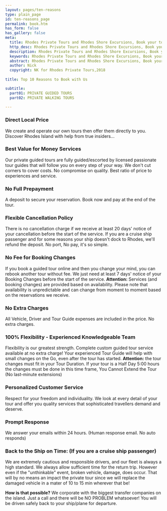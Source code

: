 ```yaml
---
layout: pages/ten-reasons
type: plain_page
id: ten-reasons_page
permalink: book.htm
has_form: false
has_gallery: false
meta:
  title: Rhodes Private Tours and Rhodes Shore Excursions, Book your tour with us
  http_desc: Rhodes Private Tours and Rhodes Shore Excursions, Book your tour with us
  description: Rhodes Private Tours and Rhodes Shore Excursions, Book your tour with us
  keywords: Rhodes Private Tours and Rhodes Shore Excursions, Book your tour with us
  abstract: Rhodes Private Tours and Rhodes Shore Excursions, Book your tour with us
  author: Nick
  copyright: NK for Rhodes Private Tours,2018
  
title: Top 10 Reasons to Book with Us

subtitle:
  part01: PRIVATE GUIDED TOURS
  part02: PRIVATE WALKING TOURS
    
---
```

### Direct Local Price

We create and operate our own tours then offer them directly to you. Discover Rhodes Island with help from true insiders...

### Best Value for Money Services

Our private guided tours are fully guided/escorted by licensed passionate tour guides that will follow you on every step of your way. We don't cut corners to cover costs. No compromise on quality. Best ratio of price to experiences and service.

### No Full Prepayment 

A deposit to secure your reservation. Book now and pay at the end of the tour.

### Flexible Cancellation Policy

There is no cancellation charge if we receive at least 20 days' notice of your cancellation before the start of the service. If you are a cruise ship passenger and for some reasons your ship doesn't dock to Rhodes, we'll refund the deposit. No port, No pay, it's so simple.

### No Fee for Booking Changes

If you book a guided tour online and then you change your mind, you can rebook another tour without fee. We just need at least 7 days' notice of your Booking Changes before the start of the service. **Attention:** Services (and booking changes) are provided based on availability. Please note that availability is unpredictable and can change from moment to moment based on the reservations we receive.

### No Extra Charges

All Vehicle, Driver and Tour Guide expenses are included in the price. No extra charges.

### 100% Flexibility - Experienced Knowledgeable Team

Flexibility is our greatest strength. Complete custom guided tour service available at no extra charge! Your experienced Tour Guide will help with small changes on the Go, even after the tour has started. **Attention:** the tour changes must fit in your Tour Duration. If your tour is a Half Day 5:00 hours the changes must be done in this time frame, You Cannot Extend the Tour (No last-minute extensions)   

### Personalized Customer Service

Respect for your freedom and individuality. We look at every detail of your tour and offer you quality services that sophisticated travellers demand and deserve.

### Prompt Response

We answer your emails within 24 hours. (Human response email. No auto responds)

### Back to the Ship on Time: (If you are a cruise ship passenger)

We are extremely cautious and responsible drivers, and our fleet is always a high standard. We always allow sufficient time for the return trip. However even if the "unthinkable" event, broken vehicle, damage, does occur. That will by no means an impact the private tour since we will replace the damaged vehicle in a mater of 10 to 15 min wherever that be!

**How is that possible?** We corporate with the biggest transfer companies on the island. Just a call and there will be NO PROBLEM whatsoever! You will be driven safely back to your ship/plane for departure.